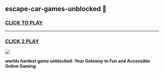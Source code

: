 
## escape-car-games-unblocked 👋
<h3>
<a href="https://premium.freeplayer.one?title=escape-car-games-unblocked&ref=14F">CLICK TO PLAY</a></h3>
<hr>

<h3>
<a href="https://premium.freeplayer.one?title=escape-car-games-unblocked&ref=14F">CLICK 2 PLAY</a>
  
</h3>

<a href="https://premium.freeplayer.one?title=escape-car-games-unblocked&ref=12F/"><img src="https://clearcache.store/games.png"></a>


**worlds hardest game unblocked: Your Gateway to Fun and Accessible Online Gaming**
